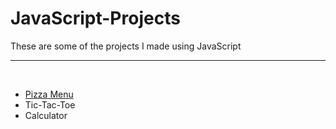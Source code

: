 # JavaScript-Projects

<p>These are some of the projects I made using JavaScript</p>
<hr>
<br>
<ul>
  <li><a href = "https://github.com/dalton704/JavaScript-Projects/tree/main/Pizza_Project">Pizza Menu</a></li>
  <li>Tic-Tac-Toe</li>
  <li>Calculator</li>
</ul>
